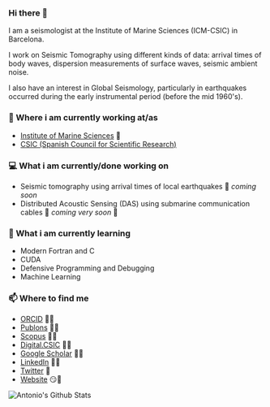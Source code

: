 ### Hi there 👋

I am a seismologist at the Institute of Marine Sciences (ICM-CSIC) in Barcelona.

I work on Seismic Tomography using different kinds of data: arrival times of body waves,
dispersion measurements of surface waves, seismic ambient noise.

I also have an interest in Global Seismology, particularly in earthquakes occurred during the
early instrumental period (before the mid 1960's).

<!--
**avillasenorh/avillasenorh** is a ✨ _special_ ✨ repository because its `README.md` (this file) appears on your GitHub profile.

Here are some ideas to get you started:

- 🔭 I’m currently working on ...
- 🌱 I’m currently learning ...
- 👯 I’m looking to collaborate on ...
- 🤔 I’m looking for help with ...
- 💬 Ask me about ...
- 📫 How to reach me: ...
- 😄 Pronouns: ...
- ⚡ Fun fact: ...
-->

### 💼 Where i am currently working at/as
- [Institute of Marine Sciences](https://icm.csic.es/en) 💼 
- [CSIC (Spanish Council for Scientific Research)](https://www.csic.es)
### 💻 What i am currently/done working on
- Seismic tomography using arrival times of local earthquakes  🚀 *coming soon*
- Distributed Acoustic Sensing (DAS) using submarine communication cables  🚀 *coming very soon* 🚀
### 📖 What i am currently learning
- Modern Fortran and C
- CUDA
- Defensive Programming and Debugging
- Machine Learning
### 📫 Where to find me
- [ORCID](https://orcid.org/0000-0001-8592-4832) 👨💼
- [Publons](https://publons.com/researcher/2892366/antonio-villasenor/) 👨💼
- [Scopus](https://www.scopus.com/authid/detail.uri?authorId=7003740684) 👨💼
- [Digital.CSIC](https://digital.csic.es/cris/rp/rp07244) 👨💼
- [Google Scholar](https://scholar.google.com/citations?user=t-HhlLIAAAAJ&hl=en) 👨💼
- [LinkedIn](https://www.linkedin.com/in/antonio-villaseñor-034504b9/) 👨💼
- [Twitter](https://twitter.com/Seismoblogy) 🐤
- [Website](https://www.icm.csic.es/en/staff/antonio-villasenor-hidalgo-4662) 😏🔗


![Antonio's Github Stats](https://github-readme-stats.vercel.app/api?username=avillasenorh&show_icons=true&theme=radical)
